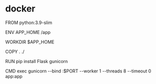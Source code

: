 # docker


FROM python:3.9-slim

ENV APP_HOME /app

WORKDIR $APP_HOME

COPY . ./

RUN pip install Flask gunicorn

CMD exec gunicorn --bind :$PORT --worker 1 --threads 8 --timeout 0 app:app